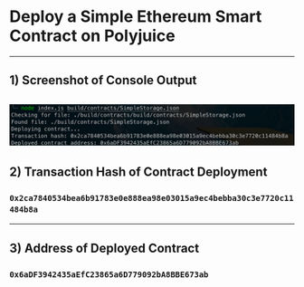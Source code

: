 # Deploy a Simple Ethereum Smart Contract on Polyjuice
---
## 1) Screenshot of Console Output
![](./SmartContractTransaction.png)
---
## 2) Transaction Hash of Contract Deployment
### `0x2ca7840534bea6b91783e0e888ea98e03015a9ec4bebba30c3e7720c11484b8a`
---
## 3) Address of Deployed Contract
### `0x6aDF3942435aEfC23865a6D779092bA8BBE673ab`
